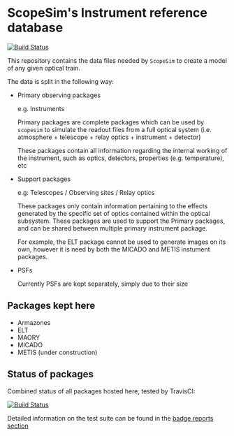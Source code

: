 # ScopeSim's Instrument reference database

[![Build Status](https://travis-ci.org/astronomyk/irdb.svg?branch=master)](https://travis-ci.org/astronomyk/irdb)

This repository contains the data files needed by ``ScopeSim`` to create a model of
any given optical train.

The data is split in the following way:

* Primary observing packages

  e.g. Instruments

  Primary packages are complete packages which can be used by ``scopesim`` to 
  simulate the readout files from a full optical system 
  (i.e. atmosphere + telescope + relay optics + instrument + detector)  

  These packages contain all information regarding the internal working of the 
  instrument, such as optics, detectors, properties (e.g. temperature), etc 

* Support packages

  e.g: Telescopes / Observing sites / Relay optics

  These packages only contain information pertaining to the effects generated 
  by the specific set of optics contained within the optical subsystem. 
  These packages are used to support the Primary packages, and can be shared
  between multiple primary instrument package. 
  
  For example, the ELT package cannot be used to generate images on its own, 
  however it is need by both the MICADO and METIS instument packages.

* PSFs

  Currently PSFs are kept separately, simply due to their size

## Packages kept here

* Armazones
* ELT
* MAORY
* MICADO
* METIS (under construction)

## Status of packages

Combined status of all packages hosted here, tested by TravisCI:

[![Build Status](https://travis-ci.org/astronomyk/irdb.svg?branch=master)](https://travis-ci.org/astronomyk/irdb)

Detailed information on the test suite can be found in the 
[badge reports section](_REPORTS/badges.md)

